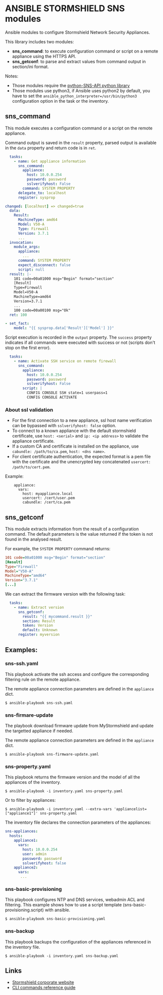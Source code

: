 # ANSIBLE STORMSHIELD SNS modules

Ansible modules to configure Stormshield Network Security Appliances.

This library includes two modules:
- **sns_command**: to execute configuration command or script on a remote appliance using the HTTPS API.
- **sns_getconf**: to parse and extract values from command output in section/ini format.

Notes:
- Those modules require the [python-SNS-API python library](https://github.com/stormshield/python-SNS-API)
- Those modules use python3, if Ansible uses python2 by default, you have to set the `ansible_python_interpreter=/usr/bin/python3` configuration option in the task or the inventory.


## sns_command

This module executes a configuration command or a script on the remote appliance.

Command output is saved in the `result` property, parsed output is available in the `data` property and return code is in `ret`.

```yaml
  tasks:
    - name: Get appliance information
      sns_command:
        appliance:
          host: 10.0.0.254
          password: password
          sslverifyhost: False
        command: SYSTEM PROPERTY
      delegate_to: localhost
      register: sysprop
```

```yaml
changed: [localhost] => changed=true
  data:
    Result:
      MachineType: amd64
      Model: V50-A
      Type: Firewall
      Version: 3.7.1
      ...
  invocation:
    module_args:
      appliance:
        ...
      command: SYSTEM PROPERTY
      expect_disconnect: false
      script: null
  result: |-
    101 code=00a01000 msg="Begin" format="section"
    [Result]
    Type=Firewall
    Model=V50-A
    MachineType=amd64
    Version=3.7.1
    ...
    100 code=00a00100 msg="Ok"
  ret: 100
```

```yaml
- set_fact:
    model: "{{ sysprop.data['Result']['Model'] }}"
```

Script execution is recorded in the `output` property. The `success` property indicates if all commands were executed with success or not (scripts don't stop on the first error).

```yaml
  tasks:
    - name: Activate SSH service on remote firewall
      sns_command:
        appliance:
          host: 10.0.0.254
          password: password
          sslverifyhost: False
        script: |
          CONFIG CONSOLE SSH state=1 userpass=1
          CONFIG CONSOLE ACTIVATE
```

### About ssl validation

* For the first connection to a new appliance, ssl host name verification can be bypassed with `sslverifyhost: false` option.
* To connect to a known appliance with the default stormshield certificate, use `host: <serial>` and `ip: <ip address>` to validate the appliance certificate.
* If a custom CA and certificate is installed on the appliance, use `cabundle: /path/to/ca.pem`, `host: <dns name>`.
* For client certificate authentication, the expected format is a pem file with the certificate and the unencrypted key concatenated `usercert: /path/to/cert.pem`.

Example:

```yaml:
    appliance:
      vars:
        host: myappliance.local
        usercert: /cert/user.pem
        cabundle: /cert/ca.pem
```

## sns_getconf

This module extracts information from the result of a configuration command. The default parameters is the value returned if the token is not found in the analysed result.

For example, the `SYSTEM PROPERTY` command returns:

```ini
101 code=00a01000 msg="Begin" format="section"
[Result]
Type="Firewall"
Model="V50-A"
MachineType="amd64"
Version="3.7.1"
[...]
```
We can extract the firmware version with the following task:

```yaml
  tasks:
    - name: Extract version
      sns_getconf:
        result: "{{ mycommand.result }}"
        section: Result
        token: Version
        default: Unknown
      register: myversion
```

## Examples:

### sns-ssh.yaml

This playbook activate the ssh access and configure the corresponding filtering rule on the remote appliance.

The remote appliance connection parameters are defined in the `appliance` dict.

`$ ansible-playbook sns-ssh.yaml`

### sns-firmare-update

The playbook download firmware update from MyStormshield and update the targetted appliance if needed.

The remote appliance connection parameters are defined in the `appliance` dict.

`$ ansible-playbook sns-firmware-update.yaml`

### sns-property.yaml

This playbook returns the firmware version and the model of all the appliances of the inventory.

`$ ansible-playbook -i inventory.yaml sns-property.yaml`

Or to filter by appliances:

`$ ansible-playbook -i inventory.yaml --extra-vars 'appliancelist=["appliance1"]' sns-property.yaml`

The inventory file declares the connection parameters of the appliances:

```yaml
sns-appliances:
  hosts:
    appliance1:
      vars:
        host: 10.0.0.254
        user: admin
        password: password
        sslverifyhost: false
    appliance2:
      vars:
       ...
```

### sns-basic-provisioning

This playbook configures NTP and DNS services, webadmin ACL and filtering.
This example shows how to use a script template (sns-basic-provisioning.script) with ansible.

`$ ansible-playbook sns-basic-provisioning.yaml`

### sns-backup

This playbook backups the configuration of the appliances referenced in the inventory file.

`$ ansible-playbook -i inventory.yaml sns-backup.yaml`


## Links

* [Stormshield corporate website](https://www.stormshield.com)
* [CLI commands reference guide](https://documentation.stormshield.eu/SNS/v3/en/Content/CLI_Serverd_Commands_reference_Guide_v3/Introduction.htm)
